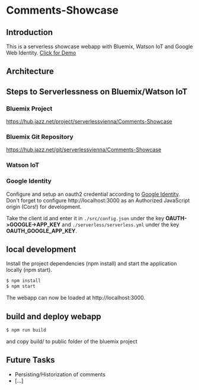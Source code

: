 # Comments-Showcase

## Introduction
This is a serverless showcase webapp with Bluemix, Watson IoT and Google Web Identity. [Click for Demo](https://serverless-vienna.eu-gb.mybluemix.net/)

## Architecture

## Steps to Serverlessness on Bluemix/Watson IoT

### Bluemix Project

https://hub.jazz.net/project/serverlessvienna/Comments-Showcase

### Bluemix Git Repository

https://hub.jazz.net/git/serverlessvienna/Comments-Showcase

### Watson IoT

### Google Identity
Configure and setup an oauth2 credential according to [Google Identity](https://developers.google.com/identity/protocols/OpenIDConnect
). Don't forget to configure http://localhost:3000 as an Authorized JavaScript origin (Cors!) for development.

Take the client id and enter it in ```./src/config.json``` under the key **OAUTH->GOOGLE->APP_KEY** and ```./serverless/serverless.yml``` under the key **OAUTH_GOOGLE_APP_KEY**.

## local development
Install the project dependencies (npm install) and start the application locally (npm start).
```bash
$ npm install
$ npm start
```
The webapp can now be loaded at http://localhost:3000.

## build and deploy webapp

```bash
$ npm run build
```
and copy build/ to public folder of the bluemix project

## Future Tasks

- Persisting/Historization of comments
- [...]
